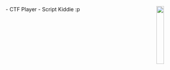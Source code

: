 <img align="right" src="https://raw.githubusercontent.com/fznrd0x01/me/master/doge.gif" width="20%">
- CTF Player
- Script Kiddie :p
